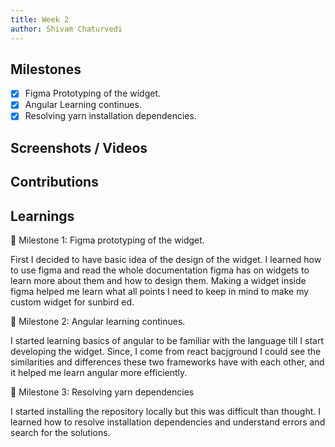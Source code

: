 ```yaml
---
title: Week 2
author: Shivam Chaturvedi
---
```


## Milestones
- [x] Figma Prototyping of the widget.
- [x] Angular Learning continues.
- [x] Resolving yarn installation dependencies.

## Screenshots / Videos 

## Contributions

## Learnings

🎯 Milestone 1: Figma prototyping of the widget.

First I decided to have basic idea of the design of the widget. I learned how to use figma and read the whole documentation figma has on widgets to learn more about them and how to design them. Making a widget inside figma helped me learn what all points I need to keep in mind to make my custom widget for sunbird ed. 


🎯 Milestone 2: Angular learning continues.

I started learning basics of angular to be familiar with the language till I start developing the widget. Since, I come from react bacjground I could see the similarities and differences these two frameworks have with each other, and it helped me learn angular more efficiently.


🎯 Milestone 3: Resolving yarn dependencies

I started installing the repository locally but this was difficult than thought. I learned how to resolve installation dependencies and understand errors and search for the solutions. 